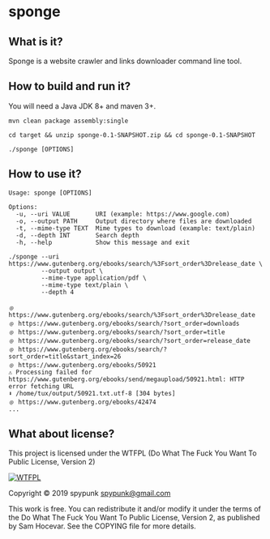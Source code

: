 # sponge
## What is it?
Sponge is a website crawler and links downloader command line tool.
## How to build and run it?
You will need a Java JDK 8+ and maven 3+.
~~~
mvn clean package assembly:single

cd target && unzip sponge-0.1-SNAPSHOT.zip && cd sponge-0.1-SNAPSHOT

./sponge [OPTIONS]
~~~
## How to use it?
~~~
Usage: sponge [OPTIONS]

Options:
  -u, --uri VALUE       URI (example: https://www.google.com)
  -o, --output PATH     Output directory where files are downloaded
  -t, --mime-type TEXT  Mime types to download (example: text/plain)
  -d, --depth INT       Search depth
  -h, --help            Show this message and exit
~~~
~~~
./sponge --uri https://www.gutenberg.org/ebooks/search/%3Fsort_order%3Drelease_date \
         --output output \
         --mime-type application/pdf \
         --mime-type text/plain \
         --depth 4

﹫ https://www.gutenberg.org/ebooks/search/%3Fsort_order%3Drelease_date
﹫ https://www.gutenberg.org/ebooks/search/?sort_order=downloads
﹫ https://www.gutenberg.org/ebooks/search/?sort_order=title
﹫ https://www.gutenberg.org/ebooks/search/?sort_order=release_date
﹫ https://www.gutenberg.org/ebooks/search/?sort_order=title&start_index=26
﹫ https://www.gutenberg.org/ebooks/50921
⚠ Processing failed for https://www.gutenberg.org/ebooks/send/megaupload/50921.html: HTTP error fetching URL
⬇ /home/tux/output/50921.txt.utf-8 [304 bytes]
﹫ https://www.gutenberg.org/ebooks/42474
...
~~~
## What about license?
This project is licensed under the WTFPL (Do What The Fuck You Want To Public License, Version 2)

[![WTFPL](http://www.wtfpl.net/wp-content/uploads/2012/12/logo-220x1601.png)](http://www.wtfpl.net/)

Copyright © 2019 spypunk [spypunk@gmail.com](mailto:spypunk@gmail.com)

This work is free. You can redistribute it and/or modify it under the terms of the Do What The Fuck You Want To Public License, Version 2, as published by Sam Hocevar. See the COPYING file for more details.